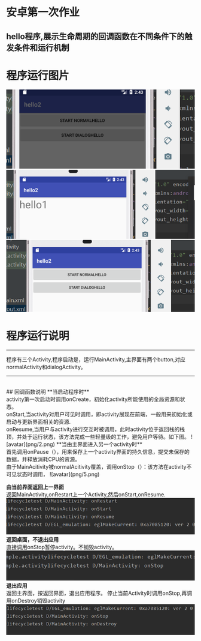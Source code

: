 # 安卓第一次作业
## hello程序,展示生命周期的回调函数在不同条件下的触发条件和运行机制<br>
# 程序运行图片<br>
![avatar](png/1.png)
![avatar](png/3.png)
![avatar](png/4.png)
<br>
# 程序运行说明<br>
***
程序有三个Activity,程序启动是，运行MainActivity,主界面有两个button,对应normalActivity和dialogActivity。
***
<br>
## 回调函数说明
**当启动程序时**<br>
activity第一次启动时调用onCreate，初始化activity所能使用的全局资源和状态。
<br>
onStart,当activity对用户可见时调用，即activity展现在前端，一般用来初始化或启动与更新界面相关的资源.
<br>
onResume,当用户与activity进行交互时被调用，此时activity位于返回栈的栈顶，并处于运行状态，该方法完成一些轻量级的工作，避免用户等待。如下图。
![avatar](png/2.png)
**当由主界面进入另一个activity时**<br>
首先调用onPause（），用来保存上一个activity界面的持久信息，提交未保存的数据，并释放消耗CPU的资源。<br>
 由于MainAcitivity被normalAcitivity覆盖，调用onStop（）：该方法在activity不可见状态时调用，
![avatar](png/5.png)

**由当前界面返回上一界面**<br>
返回MainActivity,onRestart上一个Activity,然后onStart,onResume.
![avatar](png/6.png)<br>
**返回桌面，不退出应用**<br>
直接调用onStop暂停activity。不销毁activity。<br>
![avatar](png/8.png)<br>
**退出应用**<br>
返回主界面，按返回界面，退出应用程序。
停止当前Activity时调用onStop,再调用onDestroy销毁activity
![avatar](png/7.png)



